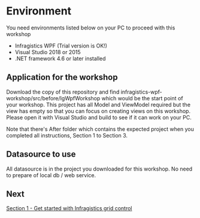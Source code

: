 # Environment

You need environments listed below on your PC to proceed with this workshop 

* Infragistics WPF (Trial version is OK!)
* Visual Studio 2018 or 2015
* .NET framework 4.6 or later installed

## Application for the workshop

Download the copy of this repository and find infragistics-wpf-workshop/src/before/IgWpfWorkshop which would be the start point of your workshop. This project has all Model and ViewModel required but the view has empty so that you can focus on creating views on this workshop. Please open it with Visual Studio and build to see if it can work on your PC.

Note that there's After folder which contains the expected project when you completed all instructions, Section 1 to Section 3.

## Datasource to use

All datasource is in the project you downloaded for this workshop. No need to prepare of local db / web service.

## Next
[Section 1 - Get started with Infragistics grid control](01-Use-Infragistics-Grid-control/01-00-Overview-of-Section1.md)